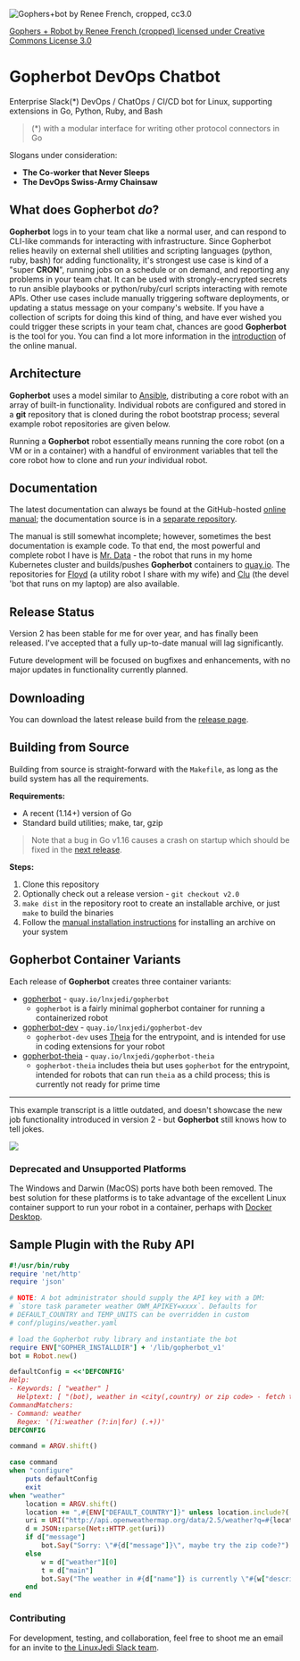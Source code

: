 ![Gophers+bot by Renee French, cropped, cc3.0](https://raw.githubusercontent.com/wiki/lnxjedi/gopherbot/gopherbot.PNG)

[Gophers + Robot by Renee French (cropped) licensed under Creative Commons License 3.0](https://creativecommons.org/licenses/by/3.0/)

# Gopherbot DevOps Chatbot

Enterprise Slack(\*) DevOps / ChatOps / CI/CD bot for Linux, supporting extensions in Go, Python, Ruby, and Bash

> (*) with a modular interface for writing other protocol connectors in Go

Slogans under consideration:
* **The Co-worker that Never Sleeps**
* **The DevOps Swiss-Army Chainsaw**

## What does Gopherbot *do*?
**Gopherbot** logs in to your team chat like a normal user, and can respond to CLI-like commands for interacting with infrastructure. Since Gopherbot relies heavily on external shell utilities and scripting languages (python, ruby, bash) for adding functionality, it's strongest use case is kind of a "super **CRON**", running jobs on a schedule or on demand, and reporting any problems in your team chat. It can be used with strongly-encrypted secrets to run ansible playbooks or python/ruby/curl scripts interacting with remote APIs. Other use cases include manually triggering software deployments, or updating a status message on your company's website. If you have a collection of scripts for doing this kind of thing, and have ever wished you could trigger these scripts in your team chat, chances are good **Gopherbot** is the tool for you. You can find a lot more information in the [introduction](https://lnxjedi.github.io/gopherbot/Introduction.html) of the online manual.

## Architecture
**Gopherbot** uses a model similar to [Ansible](https://ansible.com), distributing a core robot with an array of built-in functionality. Individual robots are configured and stored in a **git** repository that is cloned during the robot bootstrap process; several example robot repositories are given below.

Running a **Gopherbot** robot essentially means running the core robot (on a VM or in a container) with a handful of environment variables that tell the core robot how to clone and run *your* individual robot.

## Documentation
The latest documentation can always be found at the GitHub-hosted [online manual](https://lnxjedi.github.io/gopherbot); the documentation source is in a [separate repository](https://github.com/lnxjedi/gopherbot-doc).

The manual is still somewhat incomplete; however, sometimes the best documentation is example code. To that end, the most powerful and complete robot I have is [Mr. Data](https://github.com/parsley42/data-gopherbot) - the robot that runs in my home Kubernetes cluster and builds/pushes **Gopherbot** containers to [quay.io](https://quay.io/lnxjedi). The repositories for [Floyd](https://github.com/parsley42/floyd-gopherbot) (a utility robot I share with my wife) and [Clu](https://github.com/parsley42/clu-gopherbot) (the devel 'bot that runs on my laptop) are also available.

## Release Status
Version 2 has been stable for me for over year, and has finally been released. I've accepted that a fully up-to-date manual will lag significantly.

Future development will be focused on bugfixes and enhancements, with no major updates in functionality currently planned.

## Downloading
You can download the latest release build from the [release page](https://github.com/lnxjedi/gopherbot/releases/latest).

## Building from Source
Building from source is straight-forward with the `Makefile`, as long as the build system has all the requirements.

**Requirements:**
* A recent (1.14+) version of Go
* Standard build utilities; make, tar, gzip
> Note that a bug in Go v1.16 causes a crash on startup which should be fixed in the [next release](https://github.com/golang/go/issues/44586).

**Steps:**
1. Clone this repository
1. Optionally check out a release version - `git checkout v2.0`
1. `make dist` in the repository root to create an installable archive, or just `make` to build the binaries
1. Follow the [manual installation instructions](https://lnxjedi.github.io/gopherbot/install/ManualInstall.html) for installing an archive on your system

## Gopherbot Container Variants
Each release of **Gopherbot** creates three container variants:
* [gopherbot](https://quay.io/repository/lnxjedi/gopherbot) - `quay.io/lnxjedi/gopherbot`
  * `gopherbot` is a fairly minimal gopherbot container for running a containerized robot
* [gopherbot-dev](https://quay.io/repository/lnxjedi/gopherbot-dev) - `quay.io/lnxjedi/gopherbot-dev`
  * `gopherbot-dev` uses [Theia](https://github.com/theia-ide/theia-apps) for the entrypoint, and is intended for use in coding extensions for your robot
* [gopherbot-theia](https://quay.io/repository/lnxjedi/gopherbot-theia) - `quay.io/lnxjedi/gopherbot-theia`
  * `gopherbot-theia` includes theia but uses `gopherbot` for the entrypoint, intended for robots that can run `theia` as a child process; this is currently not ready for prime time

---

This example transcript is a little outdated, and doesn't showcase the new job functionality introduced in version 2 - but **Gopherbot** still knows how to tell jokes.

![](https://raw.githubusercontent.com/wiki/lnxjedi/gopherbot/botdemo.gif)

### Deprecated and Unsupported Platforms
The Windows and Darwin (MacOS) ports have both been removed. The best solution for these platforms is to take advantage of the excellent Linux container support to run your robot in a container, perhaps with [Docker Desktop](https://www.docker.com/products/docker-desktop).

## Sample Plugin with the Ruby API
```ruby
#!/usr/bin/ruby
require 'net/http'
require 'json'

# NOTE: A bot administrator should supply the API key with a DM:
# `store task parameter weather OWM_APIKEY=xxxx`. Defaults for
# DEFAULT_COUNTRY and TEMP_UNITS can be overridden in custom
# conf/plugins/weather.yaml

# load the Gopherbot ruby library and instantiate the bot
require ENV["GOPHER_INSTALLDIR"] + '/lib/gopherbot_v1'
bot = Robot.new()

defaultConfig = <<'DEFCONFIG'
Help:
- Keywords: [ "weather" ]
  Helptext: [ "(bot), weather in <city(,country) or zip code> - fetch the weather from OpenWeatherMap" ]
CommandMatchers:
- Command: weather
  Regex: '(?i:weather (?:in|for) (.+))'
DEFCONFIG

command = ARGV.shift()

case command
when "configure"
	puts defaultConfig
	exit
when "weather"
    location = ARGV.shift()
    location += ",#{ENV["DEFAULT_COUNTRY"]}" unless location.include?(',')
    uri = URI("http://api.openweathermap.org/data/2.5/weather?q=#{location}&units=#{ENV["TEMP_UNITS"]}&APPID=#{ENV["OWM_APIKEY"]}")
    d = JSON::parse(Net::HTTP.get(uri))
    if d["message"]
        bot.Say("Sorry: \"#{d["message"]}\", maybe try the zip code?")
    else
        w = d["weather"][0]
        t = d["main"]
        bot.Say("The weather in #{d["name"]} is currently \"#{w["description"]}\" and #{t["temp"]} degrees, with a forecast low of #{t["temp_min"]} and high of #{t["temp_max"]}")
    end
end
```

### Contributing
For development, testing, and collaboration, feel free to shoot me an email for an invite to [the LinuxJedi Slack team](https://linuxjedi.slack.com).
